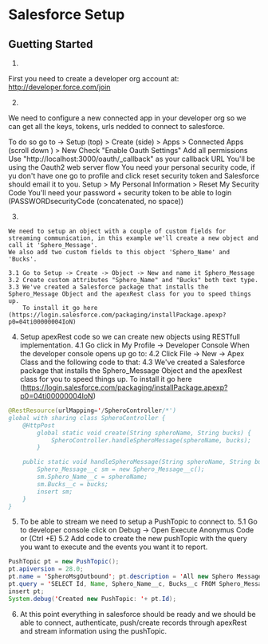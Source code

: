 # Salesforce Setup
## Guetting Started
  1.
  First you need to create a developer org account at: http://developer.force.com/join

  2.
  We need to configure a new connected app in your developer org so we
  can get all the keys, tokens, urls nedded to connect to salesforce.

  To do so go to ->
    Setup (top) > Create (side) > Apps > Connected Apps (scroll down ) > New
  Check "Enable Oauth Settings"
  Add all permissions
  Use "http://localhost:3000/oauth/_callback" as your callback URL
  You'll be using the Oauth2 web server flow
  You need your personal security code, if yu don't have one go to
  profile and click reset security token and Salesforce should email it to
  you.
  Setup > My Personal Information > Reset My Security Code
  You'll need your password + security token to be able to login (PASSWORDsecurityCode (concatenated, no space))

  3.
    We need to setup an object with a couple of custom fields for
    streaming communication, in this example we'll create a new object and call it 'Sphero_Message'.
    We also add two custom fields to this object 'Sphero_Name' and 'Bucks'.

    3.1 Go to Setup -> Create -> Object -> New and name it Sphero_Message
    3.2 Create custom attributes "Sphero_Name" and "Bucks" both text type.
    3.3 We've created a Salesforce package that installs the Sphero_Message Object and the apexRest class for you to speed things up.
        To install it go here (https://login.salesforce.com/packaging/installPackage.apexp?p0=04ti00000004IoN)

  4. Setup apexRest code so we can create new objects using RESTfull
     implementation.
    4.1 Go click in My Profile -> Developer Console
    When the developer console opens up go to:
    4.2 Click File -> New -> Apex Class and the following code to that:
    4.3 We've created a Salesforce package that installs the Sphero_Message Object and the apexRest class for you to speed things up.
        To install it go here (https://login.salesforce.com/packaging/installPackage.apexp?p0=04ti00000004IoN)

```java
@RestResource(urlMapping='/SpheroController/*')
global with sharing class SpheroController {
    @HttpPost
        global static void create(String spheroName, String bucks) {
            SpheroController.handleSpheroMessage(spheroName, bucks);
        }

    public static void handleSpheroMessage(String spheroName, String bucks) {
        Sphero_Message__c sm = new Sphero_Message__c();
        sm.Sphero_Name__c = spheroName;
        sm.Bucks__c = bucks;
        insert sm;
    }
}

```

  5. To be able to stream we need to setup a PushTopic to connect to.
    5.1 Go to developer console click on Debug -> Open Execute Anonymus Code or (Ctrl +E)
    5.2 Add code to create the new pushTopic with the query you want to execute and the events you want it to report.

```java
PushTopic pt = new PushTopic();
pt.apiversion = 28.0;
pt.name = 'SpheroMsgOutbound'; pt.description = 'All new Sphero Message records';
pt.query = 'SELECT Id, Name, Sphero_Name__c, Bucks__c FROM Sphero_Message__c';
insert pt;
System.debug('Created new PushTopic: '+ pt.Id);
```

  6. At this point everything in salesforce should be ready and we
     should be able to connect, authenticate, push/create records
     through apexRest and stream information using the pushTopic.
